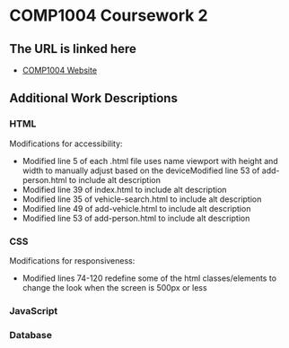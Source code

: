 # COMP1004 Coursework 2

## The URL is linked here
- [COMP1004 Website](https://zal-70.github.io/COMP1004-DBI-CW2/)

## Additional Work Descriptions
### HTML

Modifications for accessibility:
- Modified line 5 of each .html file uses name viewport with height and width to manually adjust based on the deviceModified line 53 of add-person.html to include alt description
- Modified line 39 of index.html to include alt description
- Modified line 35 of vehicle-search.html to include alt description
- Modified line 49 of add-vehicle.html to include alt description
- Modified line 53 of add-person.html to include alt description

### CSS

Modifications for responsiveness:
- Modified lines 74-120 redefine some of the html classes/elements to change the look when the screen is 500px or less

### JavaScript

### Database
